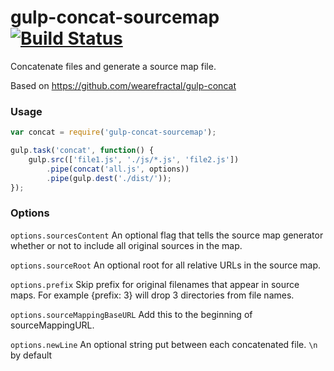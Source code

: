 gulp-concat-sourcemap [![Build Status](https://travis-ci.org/mikach/gulp-concat-sourcemap.png?branch=master)](https://travis-ci.org/mikach/gulp-concat-sourcemap)
=====================

Concatenate files and generate a source map file.

Based on https://github.com/wearefractal/gulp-concat

### Usage

```javascript
var concat = require('gulp-concat-sourcemap');

gulp.task('concat', function() {
    gulp.src(['file1.js', './js/*.js', 'file2.js'])
        .pipe(concat('all.js', options))
        .pipe(gulp.dest('./dist/'));
});
```

### Options

`options.sourcesContent`
An optional flag that tells the source map generator whether or not to include all original sources in the map.

`options.sourceRoot`
An optional root for all relative URLs in the source map.

`options.prefix`
Skip prefix for original filenames that appear in source maps. For example {prefix: 3} will drop 3 directories from file names.

`options.sourceMappingBaseURL`
Add this to the beginning of sourceMappingURL.

`options.newLine`
An optional string put between each concatenated file. `\n` by default